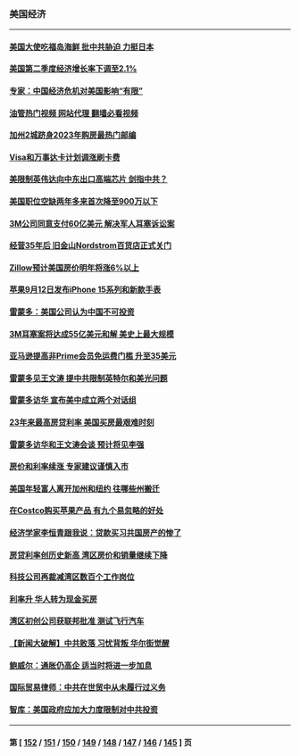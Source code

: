 ### 美国经济
---
#### [美国大使吃福岛海鲜 批中共胁迫 力挺日本](../../pages/ncid1078158/n14064720.md?09010845) 
#### [美国第二季度经济增长率下调至2.1%](../../pages/ncid1078158/n14064595.md?09010845) 
#### [专家：中国经济危机对美国影响“有限”](../../pages/ncid1078158/n14064205.md?09010845) 
#### [油管热门视频 网站代理 翻墙必看视频](http://138.2.39.72:81/youtube.html?epic-marker?09010845)
#### [加州2城跻身2023年购房最热门邮编](../../pages/ncid1078158/n14064275.md?09010845) 
#### [Visa和万事达卡计划调涨刷卡费](../../pages/ncid1078158/n14064229.md?09010845) 
#### [美限制英伟达向中东出口高端芯片 剑指中共？](../../pages/ncid1078158/n14064244.md?09010845) 
#### [美国职位空缺两年多来首次降至900万以下](../../pages/ncid1078158/n14064151.md?09010845) 
#### [3M公司同意支付60亿美元  解决军人耳塞诉讼案](../../pages/ncid1078158/n14063832.md?09010845) 
#### [经营35年后 旧金山Nordstrom百货店正式关门](../../pages/ncid1078158/n14063691.md?09010845) 
#### [Zillow预计美国房价明年将涨6%以上](../../pages/ncid1078158/n14063636.md?09010845) 
#### [苹果9月12日发布iPhone 15系列和新款手表](../../pages/ncid1078158/n14063491.md?09010845) 
#### [雷蒙多：美国公司认为中国不可投资](../../pages/ncid1078158/n14063407.md?09010845) 
#### [3M耳塞案将达成55亿美元和解 美史上最大规模](../../pages/ncid1078158/n14062888.md?09010845) 
#### [亚马逊提高非Prime会员免运费门槛 升至35美元](../../pages/ncid1078158/n14062886.md?09010845) 
#### [雷蒙多见王文涛 提中共限制英特尔和美光问题](../../pages/ncid1078158/n14062866.md?09010845) 
#### [雷蒙多访华 宣布美中成立两个对话组](../../pages/ncid1078158/n14062830.md?09010845) 
#### [23年来最高房贷利率 美国买房最艰难时刻](../../pages/ncid1078158/n14062415.md?09010845) 
#### [雷蒙多访华和王文涛会谈 预计将见李强](../../pages/ncid1078158/n14062337.md?09010845) 
#### [房价和利率续涨 专家建议谨慎入市](../../pages/ncid1078158/n14062290.md?09010845) 
#### [美国年轻富人离开加州和纽约 往哪些州搬迁](../../pages/ncid1078158/n14062103.md?09010845) 
#### [在Costco购买苹果产品 有九个易忽略的好处](../../pages/ncid1078158/n14059739.md?09010845) 
#### [经济学家李恒青跟我说：贷款买习共国房产的惨了](../../pages/ncid1078158/n14061738.md?09010845) 
#### [房贷利率创历史新高 湾区房价和销量继续下降](../../pages/ncid1078158/n14061735.md?09010845) 
#### [科技公司再裁减湾区数百个工作岗位](../../pages/ncid1078158/n14061729.md?09010845) 
#### [利率升 华人转为现金买房](../../pages/ncid1078158/n14061482.md?09010845) 
#### [湾区初创公司获联邦批准 测试飞行汽车](../../pages/ncid1078158/n14061474.md?09010845) 
#### [【新闻大破解】中共败落 习忧背叛 华尔街觉醒](../../pages/ncid1078158/n14061272.md?09010845) 
#### [鲍威尔：通胀仍高企 适当时将进一步加息](../../pages/ncid1078158/n14061263.md?09010845) 
#### [国际贸易律师：中共在世贸中从未履行过义务](../../pages/ncid1078158/n14060603.md?09010845) 
#### [智库：美国政府应加大力度限制对中共投资](../../pages/ncid1078158/n14057588.md?09010845) 

---
#### 第 [ [152](./152.md?09010845) / [151](./151.md?09010845) / [150](./150.md?09010845) / [149](./149.md?09010845) / [148](./148.md?09010845) / [147](./147.md?09010845) / [146](./146.md?09010845) / [145](./145.md?09010845) ] 页
